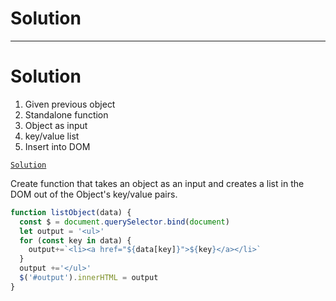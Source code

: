 <!-- .slide: data-state="layout-title" class="bg-dark"-->

# Solution

---
<!-- .slide: data-state="layout-title" class="bg-dark"-->

# Solution

1. Given previous object
1. Standalone function
1. Object as input
1. key/value list
1. Insert into DOM

<a href="https://github.dev/LinkedInLearning/javascript-functions-2502735/tree/01_09" target="_blank"><code class="code-royal">Solution</code></a>

> >

Create function that takes an object as an input and creates a list in the DOM out of the Object's key/value pairs.


```js
function listObject(data) {
  const $ = document.querySelector.bind(document)
  let output = '<ul>'
  for (const key in data) {
    output+=`<li><a href="${data[key]}">${key}</a></li>`
  }
  output +='</ul>'
  $('#output').innerHTML = output
}
```